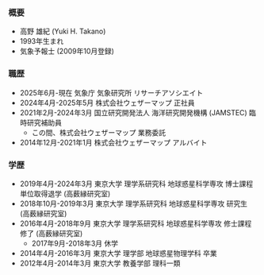 ### 概要
- 高野 雄紀 (Yuki H. Takano)
- 1993年生まれ
- 気象予報士 (2009年10月登録)

### 職歴
- 2025年6月-現在 気象庁 気象研究所 リサーチアソシエイト
- 2024年4月-2025年5月 株式会社ウェザーマップ 正社員
- 2021年2月-2024年3月 国立研究開発法人 海洋研究開発機構 (JAMSTEC) 臨時研究補助員
  - この間、株式会社ウェザーマップ 業務委託
- 2014年12月-2021年1月 株式会社ウェザーマップ アルバイト

### 学歴
- 2019年4月-2024年3月 東京大学 理学系研究科 地球惑星科学専攻 博士課程 単位取得退学 (高薮縁研究室)
- 2018年10月-2019年3月 東京大学 理学系研究科 地球惑星科学専攻 研究生 (高薮縁研究室)
- 2016年4月-2018年9月 東京大学 理学系研究科 地球惑星科学専攻 修士課程 修了 (高薮縁研究室)
  - 2017年9月-2018年3月 休学
- 2014年4月-2016年3月 東京大学 理学部 地球惑星物理学科 卒業
- 2012年4月-2014年3月 東京大学 教養学部 理科一類
